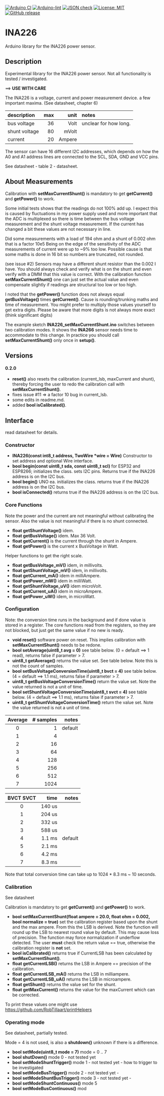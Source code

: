 
[![Arduino CI](https://github.com/RobTillaart/INA226/workflows/Arduino%20CI/badge.svg)](https://github.com/marketplace/actions/arduino_ci)
[![Arduino-lint](https://github.com/RobTillaart/INA226/actions/workflows/arduino-lint.yml/badge.svg)](https://github.com/RobTillaart/INA226/actions/workflows/arduino-lint.yml)
[![JSON check](https://github.com/RobTillaart/INA226/actions/workflows/jsoncheck.yml/badge.svg)](https://github.com/RobTillaart/INA226/actions/workflows/jsoncheck.yml)
[![License: MIT](https://img.shields.io/badge/license-MIT-green.svg)](https://github.com/RobTillaart/INA226/blob/master/LICENSE)
[![GitHub release](https://img.shields.io/github/release/RobTillaart/INA226.svg?maxAge=3600)](https://github.com/RobTillaart/INA226/releases)


# INA226

Arduino library for the INA226 power sensor.


## Description

Experimental library for the INA226 power sensor.
Not all functionality is tested / investigated.

==> **USE WITH CARE**

The INA226 is a voltage, current and power measurement device. a few important maxima. 
(See datasheet, chapter 6)

|  description  |  max  |  unit  | notes |
|:--------------|------:|-------:|:------|
| bus voltage   |  36   | Volt   | unclear for how long.
| shunt voltage |  80   | mVolt  |
| current       |  20   | Ampere | 


The sensor can have 16 different I2C addresses, which depends on how the A0 and A1 address lines 
are connected to the SCL, SDA, GND and VCC pins.

See datasheet - table 2 - datasheet.


## About Measurements

Calibration with **setMaxCurrentShunt()** is mandatory to get **getCurrent()** and **getPower()** to work.

Some initial tests shows that the readings do not 100% add up. 
I expect this is caused by fluctuations in my power supply used and
more important that the ADC is multiplexed so there is time between the bus voltage measurement
and the shunt voltage measurement. If the current has changed a bit these values are not necessary 
in line.

Did some measurements with a load of 194 ohm and a shunt of 0.002 ohm that is a factor 10e5
Being on the edge of the sensitivity of the ADC measurements of current were up to ~9% too low.
Possible cause is that some maths is done in 16 bit so numbers are truncated, not rounded.

(see issue #2) Sensors may have a different shunt resistor than the 0.002 I have. You should 
always check and verify what is on the shunt and even verify with a DMM that this value is correct.
With the calibration function **setMaxCurrentShunt()** one can just set the actual value and even
compensate slightly if readings are structural too low or too high.

I noted that the **getPower()** function does not always equal **getBusVoltage()** times **getCurrent()**.
Cause is rounding/trunking maths and time of measurement.
You might prefer to multiply those values yourself to get extra digits. 
Please be aware that more digits is not always more exact (think significant digits)

The example sketch **INA226_setMaxCurrentShunt.ino** switches between two calibration modes.
It shows the **INA266** sensor needs time to accommodate to this change. 
In practice you should call **setMaxCurrentShunt()** only once in **setup()**.


## Versions

#### 0.2.0

- **reset()** also resets the calibration (current_lsb, maxCurrent and shunt), 
thereby forcing the user to redo the calibration call with **setMaxCurrentShunt()**.
- fixes issue #11 => a factor 10 bug in current_lsb.
- some edits in readme.md.
- added **bool isCalibrated()**.


## Interface

read datasheet for details.


### Constructor

- **INA226(const int8_t address, TwoWire \*wire = Wire)** Constructor to set address and optional Wire interface.
- **bool begin(const uint8_t sda, const uint8_t scl)** for ESP32 and ESP8266;  initializes the class.
sets I2C pins. Returns true if the INA226 address is on the I2C bus.
- **bool begin()** UNO ea. initializes the class. 
returns true if the INA226 address is on the I2C bus.
- **bool isConnected()** returns true if the INA226 address is on the I2C bus.


### Core Functions

Note the power and the current are not meaningful without calibrating
the sensor. Also the value is not meaningful if there is no shunt connected.

- **float getShuntVoltage()** idem.
- **float getBusVoltage()** idem. Max 36 Volt.
- **float getCurrent()** is the current through the shunt in Ampere.
- **float getPower()** is the current x BusVoltage in Watt.

Helper functions to get the right scale.

- **float getBusVoltage_mV()** idem, in millivolts.
- **float getShuntVoltage_mV()** idem, in millivolts.
- **float getCurrent_mA()** idem in milliAmpere.
- **float getPower_mW()** idem in milliWatt.
- **float getShuntVoltage_uV()** idem microVolt.
- **float getCurrent_uA()** idem in microAmpere.
- **float getPower_uW()** idem, in microWatt.


### Configuration

Note: the conversion time runs in the background and if done value is stored in a register. 
The core functions read from the registers, so they are not blocked, 
but just get the same value if no new is ready.

- **void reset()** software power on reset. 
This implies calibration with **setMaxCurrentShunt()** needs to be redone.
- **bool setAverage(uint8_t avg = 0)** see table below.
(0 = default ==> 1 read), returns false if parameter > 7.
- **uint8_t getAverage()** returns the value set. See table below.
Note this is not the count of samples.
- **bool setBusVoltageConversionTime(uint8_t bvct = 4)** see table below.
(4 = default ==> 1.1 ms), returns false if parameter > 7.
- **uint8_t getBusVoltageConversionTime()** return the value set. 
Note the value returned is not a unit of time.
- **bool setShuntVoltageConversionTime(uint8_t svct = 4)** see table below.
(4 = default ==> 1.1 ms), returns false if parameter > 7.
- **uint8_t getShuntVoltageConversionTime()** return the value set. 
Note the value returned is not a unit of time.


| Average | # samples |  notes  |
|:-------:|----------:|--------:|
|  0      |      1    | default |
|  1      |      4    |         |
|  2      |     16    |         |
|  3      |     64    |         |
|  4      |    128    |         |
|  5      |    256    |         |
|  6      |    512    |         |
|  7      |   1024    |         |



| BVCT SVCT |   time    |  notes  |
|:---------:|----------:|--------:|
|    0      |  140 us   |
|    1      |  204 us   |
|    2      |  332 us   |
|    3      |  588 us   |
|    4      |  1.1 ms   | default |
|    5      |  2.1 ms   |
|    6      |  4.2 ms   |
|    7      |  8.3 ms   |


Note that total conversion time can take up to 1024 \* 8.3 ms ~ 10 seconds.


### Calibration

See datasheet

Calibration is mandatory to get **getCurrent()** and **getPower()** to work.

- **bool setMaxCurrentShunt(float ampere = 20.0, float ohm = 0.002, bool normalize = true)** 
set the calibration register based upon the shunt and the max ampere. 
From this the LSB is derived. 
Note the function will round up the LSB to nearest round value by default. 
This may cause loss of precision. The function may force normalization if underflow detected.
The user **must** check the return value == true, otherwise the calibration register is **not** set.
- **bool isCalibrated()** returns true if CurrentLSB has been calculated by **setMaxCurrentShunt()**. 
- **float getCurrentLSB()** returns the LSB in Ampere == precision of the calibration.
- **float getCurrentLSB_mA()** returns the LSB in milliampere.
- **float getCurrentLSB_uA()** returns the LSB in microampere.
- **float getShunt()** returns the value set for the shunt.
- **float getMaxCurrent()** returns the value for the maxCurrent which can be corrected.

To print these values one might use https://github.com/RobTillaart/printHelpers 


### Operating mode

See datasheet, partially tested.

Mode = 4 is not used, is also a **shutdown()** unknown if there is a difference.

- **bool setMode(uint8_t mode = 7)** mode = 0 .. 7
- **bool shutDown()** mode 0 - not tested yet
- **bool setModeShuntTrigger()** mode 1 - not tested yet - how to trigger to be investigated
- **bool setModeBusTrigger()** mode 2 - not tested yet -
- **bool setModeShuntBusTrigger()** mode 3 - not tested yet -
- **bool setModeShuntContinuous()** mode 5
- **bool setModeBusContinuous()** mod                                                                                                                                                                                                                                                                                                                                                                                                                                                                                                                                                                                                                                                                                                                                                                                                                                                                                                                                                                                                                                                                                                                                                                                                                                                                                                                                                                                                                                                                                                                                                                                                                                                                                                                                                                                                                                                                                                                                                                                                                                                                                                                                                                                                                                                                                            